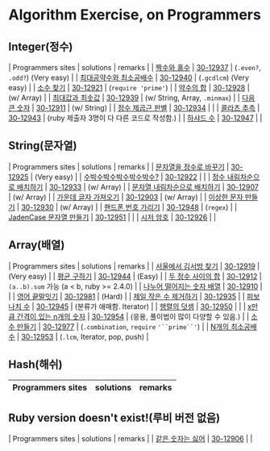 # Algorithm Exercise, on Programmers

## Integer(정수)
| Programmers sites | solutions | remarks |
| [짝수와 홀수](https://programmers.co.kr/learn/courses/30/lessons/12937?language=ruby) | [30-12937](solutions/30-12937.rb) | (`.even?`, `.odd?`) (Very easy) | 
| [최대공약수와 최소공배수](https://programmers.co.kr/learn/courses/30/lessons/12940?language=ruby) | [30-12940](solutions/30-12940.rb) | (`.gcdlcm`) (Very easy) |
| [소수 찾기](https://programmers.co.kr/learn/courses/30/lessons/12921?language=ruby) | [30-12921](solutions/30-12921.rb) | (`require 'prime'`) |
| [약수의 합](https://programmers.co.kr/learn/courses/30/lessons/12928?language=ruby) | [30-12928](solutions/30-12928.rb) | (w/ Array) |
| [최대값과 최솟값](https://programmers.co.kr/learn/courses/30/lessons/12939?language=ruby) | [30-12939](solutions/30-12939.rb) | (w/ String, Array, `.minmax`) |
| [다음 큰 숫자](https://programmers.co.kr/learn/courses/30/lessons/12911?language=ruby) | [30-12911](solutions/30-12911.rb) | (w/ String) |
| [정수 제곱근 판별](https://programmers.co.kr/learn/courses/30/lessons/12934?language=ruby) | [30-12934](solutions/30-12934.rb) | |
| [콜라츠 추측](https://programmers.co.kr/learn/courses/30/lessons/12943?language=ruby) | [30-12943](solutions/30-12943.rb) | (ruby 제출자 3명이 다 다른 코드로 작성함.) |
| [하샤드 수](https://programmers.co.kr/learn/courses/30/lessons/12947?language=ruby) | [30-12947](solutions/30-12947.rb) | |

## String(문자열)
| Programmers sites | solutions | remarks |
| [문자열을 정수로 바꾸기](https://programmers.co.kr/learn/courses/30/lessons/12925?language=ruby) | [30-12925](solutions/30-12925.rb) | (Very easy) |
| [수박수박수박수박수박수?](https://programmers.co.kr/learn/courses/30/lessons/12922?language=ruby) | [30-12922](solutions/30-12922.rb) | |
| [정수 내림차순으로 배치하기](https://programmers.co.kr/learn/courses/30/lessons/12933?language=ruby) | [30-12933](solutions/30-12933.rb) | (w/ Array) |
| [문자열 내림차순으로 배치하기](https://programmers.co.kr/learn/courses/30/lessons/12917?language=ruby) | [30-12907](solutions/30-12907.rb) | (w/ Array) |
| [가운데 글자 가져오기](https://programmers.co.kr/learn/courses/30/lessons/12903?language=ruby) | [30-12903](solutions/30-12903.rb) | (w/ Array) |
| [이상한 문자 만들기](https://programmers.co.kr/learn/courses/30/lessons/12930?language=ruby) | [30-12930](solutions/30-12930.rb) | (w/ Array) |
| [핸드폰 번호 가리기](https://programmers.co.kr/learn/courses/30/lessons/12948?language=ruby) | [30-12948](solutions/30-12948.rb) | (`regex`) |
| [JadenCase 문자열 만들기](https://programmers.co.kr/learn/courses/30/lessons/12951?language=ruby) | [30-12951](solutions/30-12951.rb) | |
| [시저 암호](https://programmers.co.kr/learn/courses/30/lessons/12926?language=ruby) | [30-12926](solutions/30-12926.rb) | |

## Array(배열)
| Programmers sites | solutions | remarks |
| [서울에서 김서방 찾기](https://programmers.co.kr/learn/courses/30/lessons/12919?language=ruby) | [30-12919](solutions/30-12919.rb) | (Very easy) |
| [평균 구하기](https://programmers.co.kr/learn/courses/30/lessons/12944?language=ruby) | [30-12944](solutions/30-12944.rb) | (Easy) |
| [두 정수 사이의 합](https://programmers.co.kr/learn/courses/30/lessons/12912?language=ruby) | [30-12912](solutions/30-12912.rb) | `(a..b).sum` 가능 (a < b, ruby >= 2.4.0) | 
| [나누어 떨어지는 숫자 배열](https://programmers.co.kr/learn/courses/30/lessons/12910?language=ruby) | [30-12910](solutions/30-12910.rb) | |
| [영어 끝말잇기](https://programmers.co.kr/learn/courses/30/lessons/12981?language=ruby) | [30-12981](solutions/30-12981.rb) | (Hard) |
| [제일 작은 수 제거하기](https://programmers.co.kr/learn/courses/30/lessons/12935?language=ruby) | [30-12935](solutions/30-12935.rb) |
| [피보나치 수](https://programmers.co.kr/learn/courses/30/lessons/12945?language=ruby) | [30-12945](solutions/30-12945.rb) | (분류가 애매함. Iterator) |
| [행렬의 덧셈](https://programmers.co.kr/learn/courses/30/lessons/12950?language=ruby) | [30-12950](solutions/30-12950.rb) | |
| [x만큼 간격이 있는 n개의 숫자](https://programmers.co.kr/learn/courses/30/lessons/12954?language=ruby) | [30-12954](solutions/30-12954.rb) | (응용, 풀이법이 많이 다양할 수 있음.) |
| [소수 만들기](https://programmers.co.kr/learn/courses/30/lessons/12977?language=ruby) | [30-12977](solutions/30-12977.rb) | (`.combination`, `require` `'``prime``'`) |
| [N개의 최소공배수](https://programmers.co.kr/learn/courses/30/lessons/12953?language=ruby) | [30-12953](solutions/30-12953.rb) | (`.lcm`, Iterator, pop, push) |

## Hash(해쉬)
| Programmers sites | solutions | remarks |
| - | - | - |

## Ruby version doesn't exist!(루비 버전 없음)
| Programmers sites | solutions | remarks |
| [같은 숫자는 싫어](https://programmers.co.kr/learn/courses/30/lessons/12906?language=ruby) | [30-12906](solutions/30-12906.rb) | |
